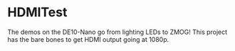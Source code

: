 # HDMITest
The demos on the DE10-Nano go from lighting LEDs to ZMOG! This project has the bare bones to get HDMI output going at 1080p.
